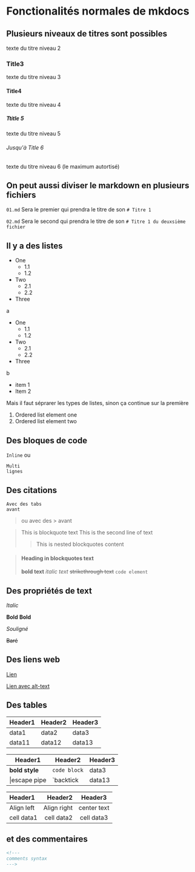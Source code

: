 # Fonctionalités normales de mkdocs

## Plusieurs niveaux de titres sont possibles
texte du titre niveau 2
### Title3
texte du titre niveau 3
#### Title4
texte du titre niveau 4
##### Ttitle 5
texte du titre niveau 5
###### Jusqu'à Title 6
texte du titre niveau 6 (le maximum autortisé)

## On peut aussi diviser le markdown en plusieurs fichiers

`01.md` Sera le premier qui prendra le titre de son `# Titre 1`

`02.md` Sera le second qui prendra le titre de son `# Titre 1 du deuxsième fichier`

## Il y a des listes

+ One
    + 1.1
    + 1.2
+ Two
    + 2.1
    + 2.2
+ Three


a

- One
    - 1.1
    - 1.2
- Two
    - 2.1
    - 2.2
- Three

b

* item 1
* Item 2

Mais il faut séprarer les types de listes, sinon ça continue sur la première

1. Ordered list element one
1. Ordered list element two


## Des bloques de code

`Inline` ou
```
Multi
lignes
```

## Des citations

    Avec des tabs
    avant

> ou avec des >
> avant

> This is blockquote text
> This is the second line of text
>> This is nested blockquotes content


> #### Heading in blockquotes text
> **bold text**
> _italic text_
> ~~strikethrough text~~
> `code element`

## Des propriétés de text

*Italic* 

**Bold** __Bold__ 

_Souligné_

~~Baré~~

## Des liens web

[Lien](https://en.wikipedia.org/wiki/URL)

[Lien avec alt-text](https://en.wikipedia.org/wiki/URL "Alt text")

## Des tables

|Header1 |Header2  | Header3|
--- | --- | ---|
|data1|data2|data3|
|data11|data12|data13|

|Header1 |Header2  | Header3|
|--- | --- | ---|
|**bold style**| `code block`|data3|
|\|escape pipe|\`backtick|data13|

|Header1 |Header2  | Header3|
|:--- | ---: | :---:|
|Align left| Align right|center text|
|cell data1|cell data2|cell data3|

## et des commentaires

``` html
<!---
comments syntax
--->
```

<!---
comments syntax
--->
